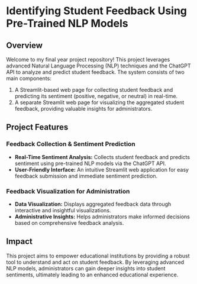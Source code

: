 # Identifying Student Feedback Using Pre-Trained NLP Models

## Overview
<p>Welcome to my final year project repository! This project leverages advanced Natural Language Processing (NLP) techniques and the ChatGPT API to analyze and predict student feedback. The system consists of two main components:</p>
<ol>
  <li>A Streamlit-based web page for collecting student feedback and predicting its sentiment (positive, negative, or neutral) in real-time.</li>
  <li>A separate Streamlit web page for visualizing the aggregated student feedback, providing valuable insights for administrators.</li>
</ol>

## Project Features
### Feedback Collection & Sentiment Prediction
<ul>
  <li><b>Real-Time Sentiment Analysis:</b> Collects student feedback and predicts sentiment using pre-trained NLP models via the ChatGPT API.</li>
  <li><b>User-Friendly Interface:</b> An intuitive Streamlit web application for easy feedback submission and immediate sentiment prediction.</li>
</ul>

### Feedback Visualization for Administration
<ul>
  <li><b>Data Visualization:</b> Displays aggregated feedback data through interactive and insightful visualizations.</li>
  <li><b>Administrative Insights:</b> Helps administrators make informed decisions based on comprehensive feedback analysis.</li>
</ul>

## Impact
<p>This project aims to empower educational institutions by providing a robust tool to understand and act on student feedback. By leveraging advanced NLP models, administrators can gain deeper insights into student sentiments, ultimately leading to an enhanced educational experience.</p>
